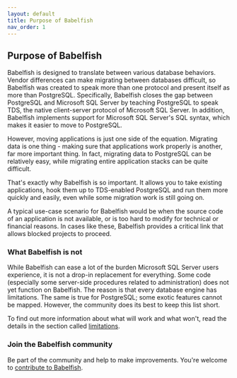 ```yaml
---
layout: default
title: Purpose of Babelfish
nav_order: 1
---
```


## Purpose of Babelfish

Babelfish is designed to translate between various database behaviors. 
Vendor differences can make migrating between databases difficult, 
so Babelfish was created to speak more than one protocol and present 
itself as more than PostgreSQL. Specifically, Babelfish closes the gap 
between PostgreSQL and Microsoft SQL Server by teaching PostgreSQL to speak 
TDS, the native client-server protocol of Microsoft SQL Server. In addition, 
Babelfish implements support for Microsoft SQL Server's SQL syntax, which 
makes it easier to move to PostgreSQL.

However, moving applications is just one side of the equation. Migrating data
is one thing - making sure that applications work properly is another, far
more important thing. In fact, migrating data to PostgreSQL can be relatively
easy, while migrating entire application stacks can be quite difficult.

That's exactly why Babelfish is so important. It allows you to take existing
applications, hook them up to TDS-enabled PostgreSQL and run them more quickly
and easily, even while some migration work is still going on.

A typical use-case scenario for Babelfish would be when the source code of an 
application is not available, or is too hard to modify for technical or financial 
reasons. In cases like these, Babelfish provides a critical link that allows 
blocked projects to proceed.


### What Babelfish is not

While Babelfish can ease a lot of the burden Microsoft SQL Server users experience, 
it is not a drop-in replacement for everything. Some code (especially some 
server-side procedures related to administration) does not yet function
on Babelfish. The reason is that every database engine has limitations.
The same is true for PostgreSQL; some exotic features cannot be mapped. 
However, the community does its best to keep this list short.

To find out more information about what will work and what won't, 
read the details in the section called [limitations](/docs/usage/limitations-of-babelfish).

### Join the Babelfish community

Be part of the community and help to make improvements.
You're welcome to [contribute to Babelfish](/docs/contributing).
